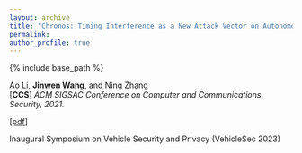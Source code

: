 ```yaml
---
layout: archive
title: "Chronos: Timing Interference as a New Attack Vector on Autonomous Cyber-physical Systems"
permalink:
author_profile: true
---
```


{% include base_path %}
                                 
Ao Li, **Jinwen Wang**, and Ning Zhang<br>
[**CCS**] <i>ACM SIGSAC Conference on Computer and Communications Security, 2021.</i>               
<!-- [[code](https://github.com/eli-b/idcbs)]  -->
[[pdf](https://dl.acm.org/doi/pdf/10.1145/3460120.3485350)]


Inaugural Symposium on Vehicle Security and Privacy (VehicleSec 2023)